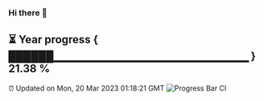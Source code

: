### Hi there 👋
⏳ Year progress { ██████▁▁▁▁▁▁▁▁▁▁▁▁▁▁▁▁▁▁▁▁▁▁▁▁ } 21.38 %
---
⏰ Updated on Mon, 20 Mar 2023 01:18:21 GMT
![Progress Bar CI](https://github.com/liununu/liununu/workflows/Progress%20Bar%20CI/badge.svg)
